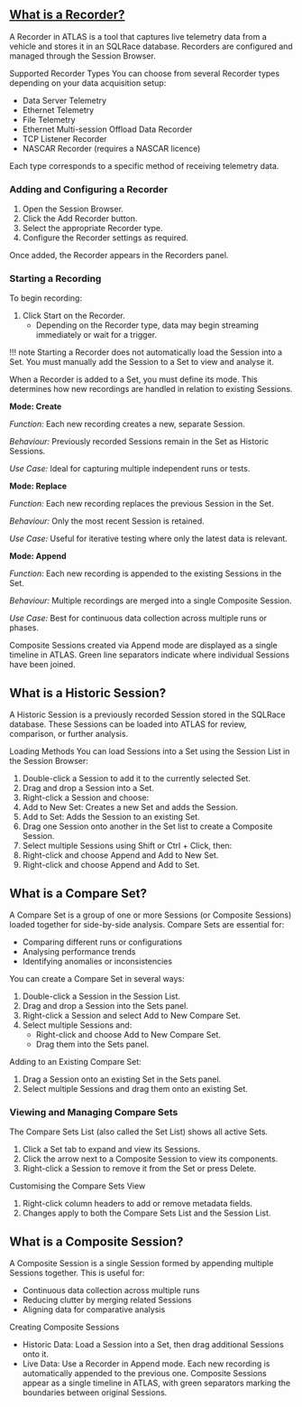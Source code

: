 
## [What is a Recorder?](../recorders/usb-logger.md)

A Recorder in ATLAS is a tool that captures live telemetry data from a vehicle and stores it in an SQLRace database. Recorders are configured and managed through the Session Browser.

Supported Recorder Types
You can choose from several Recorder types depending on your data acquisition setup:

- Data Server Telemetry
- Ethernet Telemetry
- File Telemetry
- Ethernet Multi-session Offload Data Recorder
- TCP Listener Recorder
- NASCAR Recorder (requires a NASCAR licence)

Each type corresponds to a specific method of receiving telemetry data.

### Adding and Configuring a Recorder
1. Open the Session Browser.
2. Click the Add Recorder button.
3. Select the appropriate Recorder type.
4. Configure the Recorder settings as required.

Once added, the Recorder appears in the Recorders panel.

### Starting a Recording

To begin recording:

1. Click Start on the Recorder.
    - Depending on the Recorder type, data may begin streaming immediately or wait for a trigger.

!!! note
    Starting a Recorder does not automatically load the Session into a Set. You must manually add the Session to a Set to view and analyse it.

When a Recorder is added to a Set, you must define its mode. This determines how new recordings are handled in relation to existing Sessions.

**Mode: Create**

*Function:* Each new recording creates a new, separate Session.

*Behaviour:* Previously recorded Sessions remain in the Set as Historic Sessions.

*Use Case:* Ideal for capturing multiple independent runs or tests.

**Mode: Replace**

*Function:* Each new recording replaces the previous Session in the Set.

*Behaviour:* Only the most recent Session is retained.

*Use Case:* Useful for iterative testing where only the latest data is relevant.

**Mode: Append**

*Function:* Each new recording is appended to the existing Sessions in the Set.

*Behaviour:* Multiple recordings are merged into a single Composite Session.

*Use Case:* Best for continuous data collection across multiple runs or phases.

Composite Sessions created via Append mode are displayed as a single timeline in ATLAS. Green line separators indicate where individual Sessions have been joined.

## What is a Historic Session?

A Historic Session is a previously recorded Session stored in the SQLRace database. These Sessions can be loaded into ATLAS for review, comparison, or further analysis.

Loading Methods
You can load Sessions into a Set using the Session List in the Session Browser:

1. Double-click a Session to add it to the currently selected Set.
2. Drag and drop a Session into a Set.
3. Right-click a Session and choose:
4. Add to New Set: Creates a new Set and adds the Session.
5. Add to Set: Adds the Session to an existing Set.
6. Drag one Session onto another in the Set list to create a Composite Session.
7. Select multiple Sessions using Shift or Ctrl + Click, then:
8. Right-click and choose Append and Add to New Set.
9. Right-click and choose Append and Add to Set.


## What is a Compare Set?
A Compare Set is a group of one or more Sessions (or Composite Sessions) loaded together for side-by-side analysis. Compare Sets are essential for:

- Comparing different runs or configurations
- Analysing performance trends
- Identifying anomalies or inconsistencies

You can create a Compare Set in several ways:

1. Double-click a Session in the Session List.
2. Drag and drop a Session into the Sets panel.
3. Right-click a Session and select Add to New Compare Set.
4. Select multiple Sessions and:
    - Right-click and choose Add to New Compare Set.
    - Drag them into the Sets panel.

Adding to an Existing Compare Set:
1. Drag a Session onto an existing Set in the Sets panel.
2. Select multiple Sessions and drag them onto an existing Set.

### Viewing and Managing Compare Sets

The Compare Sets List (also called the Set List) shows all active Sets.

1. Click a Set tab to expand and view its Sessions.
2. Click the arrow next to a Composite Session to view its components.
3. Right-click a Session to remove it from the Set or press Delete.

Customising the Compare Sets View

1. Right-click column headers to add or remove metadata fields.
2. Changes apply to both the Compare Sets List and the Session List.

## What is a Composite Session?

A Composite Session is a single Session formed by appending multiple Sessions together. This is useful for:

- Continuous data collection across multiple runs
- Reducing clutter by merging related Sessions
- Aligning data for comparative analysis

Creating Composite Sessions

- Historic Data: Load a Session into a Set, then drag additional Sessions onto it.
- Live Data: Use a Recorder in Append mode. Each new recording is automatically appended to the previous one.
Composite Sessions appear as a single timeline in ATLAS, with green separators marking the boundaries between original Sessions.